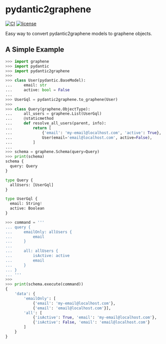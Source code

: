 # pydantic2graphene

[![CI](https://github.com/lfvilella/pydantic2graphene/workflows/CI/badge.svg?event=push)](https://github.com/lfvilella/pydantic2graphene/actions?query=event%3Apush+branch%3Amaster+workflow%3A%22Python+package%22)
[![license](https://img.shields.io/github/license/lfvilella/pydantic2graphene.svg)](https://github.com/lfvilella/pydantic2graphene/blob/master/LICENSE)

Easy way to convert pydantic2graphene models to graphene objects.


## A Simple Example

```py
>>> import graphene
>>> import pydantic
>>> import pydantic2graphene
>>> 
>>> class User(pydantic.BaseModel):
...     email: str
...     active: bool = False
... 
>>> UserGql = pydantic2graphene.to_graphene(User)
>>> 
>>> class Query(graphene.ObjectType):
...     all_users = graphene.List(UserGql)
...     @staticmethod
...     def resolve_all_users(parent, info):
...         return [
...             {'email': 'my-email@localhost.com', 'active': True},
...             User(email='email@localhost.com', active=False),
...         ]
... 
>>> schema = graphene.Schema(query=Query)
>>> print(schema)
schema {
  query: Query
}

type Query {
  allUsers: [UserGql]
}

type UserGql {
  email: String!
  active: Boolean
}

>>> command = '''
... query {
...     emailOnly: allUsers {
...         email
...     }
... 
...     all: allUsers {
...         isActive: active
...         email
...     }
... }
... '''
>>>
>>> print(schema.execute(command))
{
    'data': {
        'emailOnly': [
            {'email': 'my-email@localhost.com'},
            {'email': 'email@localhost.com'}], 
        'all': [
            {'isActive': True, 'email': 'my-email@localhost.com'}, 
            {'isActive': False, 'email': 'email@localhost.com'}
        ]
    }
}
```
